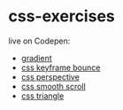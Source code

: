 # css-exercises

live on Codepen:

+ <a href="#">gradient</a>
+ <a href="#">css keyframe bounce</a>
+ <a href="#">css perspective</a>
+ <a href="https://codepen.io/thompson1981/pen/OvZobM" target=_blank>css smooth scroll</a>
+ <a href="#">css triangle</a>
